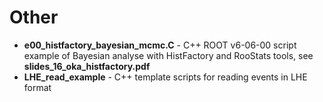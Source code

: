 # Other
* **e00_histfactory_bayesian_mcmc.C** - C++ ROOT v6-06-00 script example of Bayesian analyse with HistFactory and RooStats tools,
  see **slides_16_oka_histfactory.pdf**
* **LHE_read_example** - C++ template scripts for reading events in LHE format
